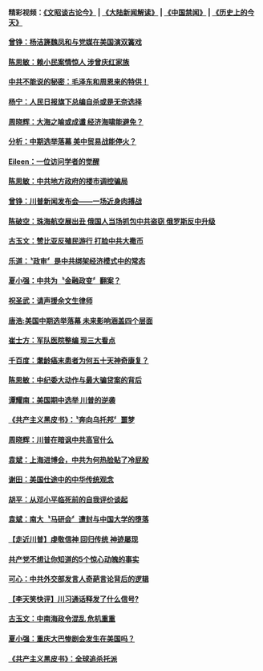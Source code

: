 #### 精彩视频：[《文昭谈古论今》](https://github.com/gfw-breaker/wenzhao/blob/master/README.md?t=11110331) | [《大陆新闻解读》](https://github.com/gfw-breaker/ntdtv-comedy/blob/master/README.md?t=11110331) | [《中国禁闻》](https://github.com/gfw-breaker/ntdtv-news/blob/master/README.md?t=11110331) | [《历史上的今天》](https://github.com/gfw-breaker/today-in-history/blob/master/README.md?t=11110331) 

#### [曾铮：杨洁篪魏凤和与党媒在美国演双簧戏](../pages/news207/a1398871.md?t=11110331) 

#### [陈思敏：赖小民案情惊人 涉曾庆红家族](../pages/news207/a1398870.md?t=11110331) 

#### [中共不能说的秘密：毛泽东和周恩来的特供！](../pages/news207/a1398811.md?t=11110331) 

#### [杨宁：人民日报旗下总编自杀或是无奈选择](../pages/news207/a1398781.md?t=11110331) 

#### [周晓辉：大海之喻或成谶 经济海啸能避免？](../pages/news207/a1398735.md?t=11110331) 

#### [分析：中期选举落幕 美中贸易战能停火？](../pages/news207/a1398734.md?t=11110331) 

#### [Eileen：一位访问学者的觉醒](../pages/news207/a1398732.md?t=11110331) 

#### [陈思敏：中共地方政府的楼市调控骗局](../pages/news207/a1398730.md?t=11110331) 

#### [曾铮：川普新闻发布会——一场近身肉搏战](../pages/news207/a1398706.md?t=11110331) 

#### [陈破空：珠海航空展出丑 俄国人当场抓包中共盗窃 俄罗斯反中升级](../pages/news207/a1398705.md?t=11110331) 

#### [古玉文：赞比亚反殖民游行 打脸中共大撒币](../pages/news207/a1398636.md?t=11110331) 

#### [乐道：〝政审〞是中共绑架经济模式中的常态](../pages/news207/a1398568.md?t=11110331) 



#### [夏小强：中共为〝金融政变〞翻案？](../pages/news207/a1398526.md?t=11110331) 

#### [祝圣武：请声援余文生律师](../pages/news207/a1398525.md?t=11110331) 

#### [唐浩:美国中期选举落幕 未来影响涵盖四个层面](../pages/news207/a1398524.md?t=11110331) 

#### [崔士方：军队医院整编 现三大看点](../pages/news207/a1398468.md?t=11110331) 

#### [千百度：耄龄癌末患者为何五十天神奇康复？](../pages/news207/a1398455.md?t=11110331) 

#### [陈思敏：中纪委大动作与最大骗贷案的背后](../pages/news207/a1398454.md?t=11110331) 

#### [谭耀南：美国期中选举 川普的逆袭](../pages/news207/a1398453.md?t=11110331) 

#### [《共产主义黑皮书》：〝奔向乌托邦〞噩梦](../pages/news207/a1398452.md?t=11110331) 

#### [周晓辉：川普在暗讽中共高官什么](../pages/news207/a1398423.md?t=11110331) 

#### [袁斌：上海进博会，中共为何热脸贴了冷屁股](../pages/news207/a1398420.md?t=11110331) 

#### [谢田：美国仕途中的中华传统观念](../pages/news207/a1398419.md?t=11110331) 

#### [胡平：从邓小平临死前的自我评价谈起](../pages/news207/a1398418.md?t=11110331) 


#### [袁斌：南大〝马研会〞遭封与中国大学的堕落](../pages/news207/a1398390.md?t=11110331) 

#### [【走近川普】虔敬信神 回归传统 神迹屡现](../pages/news207/a1398360.md?t=11110331) 

#### [共产党不想让你知道的5个惊心动魄的事实](../pages/news207/a1395554.md?t=11110331) 

#### [可心：中共外交部发言人奇葩言论背后的逻辑](../pages/news207/a1398028.md?t=11110331) 

#### [【李天笑快评】川习通话释发了什么信号?](../pages/news207/a1398231.md?t=11110331) 

#### [古玉文：中南海政令混乱 危机重重](../pages/news207/a1398185.md?t=11110331) 

#### [夏小强：重庆大巴惨剧会发生在美国吗？](../pages/news207/a1398183.md?t=11110331) 

#### [《共产主义黑皮书》：全球追杀托派](../pages/news207/a1398182.md?t=11110331) 


